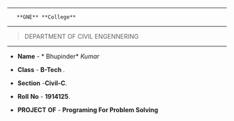 --------
       **GNE** **College**
- - - - - - - - 
> DEPARTMENT OF CIVIL ENGENNERING
- - - - - - - - 

* **Name** - * Bhupinder* *Kumar*

* **Class** -  <strong>B-Tech </strong>.

* **Section** -<strong>Civil-C</strong>.

* **Roll** **No** - <strong>1914125</strong>.

* **PROJECT** **OF**  -  <strong>Programing For Problem Solving</strong>
